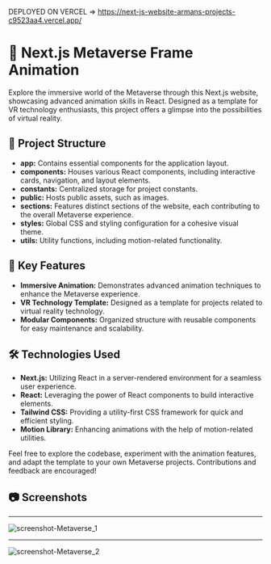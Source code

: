 DEPLOYED ON VERCEL => https://next-js-website-armans-projects-c9523aa4.vercel.app/

# 🚀 Next.js Metaverse Frame Animation

Explore the immersive world of the Metaverse through this Next.js website, showcasing advanced animation skills in React. Designed as a template for VR technology enthusiasts, this project offers a glimpse into the possibilities of virtual reality.

## 📁 Project Structure

- **app:** Contains essential components for the application layout.
- **components:** Houses various React components, including interactive cards, navigation, and layout elements.
- **constants:** Centralized storage for project constants.
- **public:** Hosts public assets, such as images.
- **sections:** Features distinct sections of the website, each contributing to the overall Metaverse experience.
- **styles:** Global CSS and styling configuration for a cohesive visual theme.
- **utils:** Utility functions, including motion-related functionality.

## 🌟 Key Features

- **Immersive Animation:** Demonstrates advanced animation techniques to enhance the Metaverse experience.
- **VR Technology Template:** Designed as a template for projects related to virtual reality technology.
- **Modular Components:** Organized structure with reusable components for easy maintenance and scalability.

## 🛠️ Technologies Used

- **Next.js:** Utilizing React in a server-rendered environment for a seamless user experience.
- **React:** Leveraging the power of React components to build interactive elements.
- **Tailwind CSS:** Providing a utility-first CSS framework for quick and efficient styling.
- **Motion Library:** Enhancing animations with the help of motion-related utilities.

Feel free to explore the codebase, experiment with the animation features, and adapt the template to your own Metaverse projects. Contributions and feedback are encouraged!

## 📷 Screenshots

---

![screenshot-Metaverse_1](https://github.com/SarkissArmaniUS/next.js-Metaverse_Frame_Animation_Deployed/assets/97789627/d4ec85c7-99af-4678-93c1-712d1a4fa03c)

---

![screenshot-Metaverse_2](https://github.com/SarkissArmaniUS/next.js-Metaverse_Frame_Animation_Deployed/assets/97789627/8f361453-abb0-4abf-aca5-57d6cc834556)

